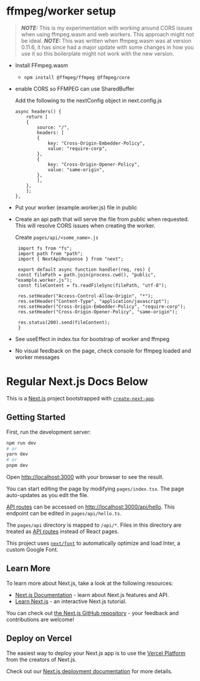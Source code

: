 # ffmpeg/worker setup
> **_NOTE:_**  This is my experimentation with working around CORS issues when using ffmpeg.wasm and web workers. This approach might not be ideal.
> **_NOTE:_**  This was written when ffmpeg.wasm was at version 0.11.6, it has since had a major update with some changes in how you use it so this boilerplate might not work with the new version.
- Install FFmpeg.wasm
    - `npm install @ffmpeg/ffmpeg @ffmpeg/core`
- enable CORS so FFMPEG can use SharedBuffer
    
    Add the following to the nextConfig object in next.config.js
    ```
    async headers() {
        return [
        {
            source: "/",
            headers: [
            {
                key: "Cross-Origin-Embedder-Policy",
                value: "require-corp",
            },
            {
                key: "Cross-Origin-Opener-Policy",
                value: "same-origin",
            },
            ],
        },
        ];
    },
    ```
- Put your worker (example.worker.js) file in public
- Create an api path that will serve the file from public when requested. This will resolve CORS issues when creating the worker.
  
  Create `pages/api/<some_name>.js`
   ```
    import fs from "fs";
    import path from "path";
    import { NextApiResponse } from "next";

    export default async function handler(req, res) {
    const filePath = path.join(process.cwd(), "public", "example.worker.js");
    const fileContent = fs.readFileSync(filePath, "utf-8");

    res.setHeader("Access-Control-Allow-Origin", "*");
    res.setHeader("Content-Type", "application/javascript");
    res.setHeader("Cross-Origin-Embedder-Policy", "require-corp");
    res.setHeader("Cross-Origin-Opener-Policy", "same-origin");

    res.status(200).send(fileContent);
    }
    ```
- See useEffect in index.tsx for bootstrap of worker and ffmpeg
- No visual feedback on the page, check console for ffmpeg loaded and worker messages


# Regular Next.js Docs Below

This is a [Next.js](https://nextjs.org/) project bootstrapped with [`create-next-app`](https://github.com/vercel/next.js/tree/canary/packages/create-next-app).

## Getting Started

First, run the development server:

```bash
npm run dev
# or
yarn dev
# or
pnpm dev
```

Open [http://localhost:3000](http://localhost:3000) with your browser to see the result.

You can start editing the page by modifying `pages/index.tsx`. The page auto-updates as you edit the file.

[API routes](https://nextjs.org/docs/api-routes/introduction) can be accessed on [http://localhost:3000/api/hello](http://localhost:3000/api/hello). This endpoint can be edited in `pages/api/hello.ts`.

The `pages/api` directory is mapped to `/api/*`. Files in this directory are treated as [API routes](https://nextjs.org/docs/api-routes/introduction) instead of React pages.

This project uses [`next/font`](https://nextjs.org/docs/basic-features/font-optimization) to automatically optimize and load Inter, a custom Google Font.

## Learn More

To learn more about Next.js, take a look at the following resources:

- [Next.js Documentation](https://nextjs.org/docs) - learn about Next.js features and API.
- [Learn Next.js](https://nextjs.org/learn) - an interactive Next.js tutorial.

You can check out [the Next.js GitHub repository](https://github.com/vercel/next.js/) - your feedback and contributions are welcome!

## Deploy on Vercel

The easiest way to deploy your Next.js app is to use the [Vercel Platform](https://vercel.com/new?utm_medium=default-template&filter=next.js&utm_source=create-next-app&utm_campaign=create-next-app-readme) from the creators of Next.js.

Check out our [Next.js deployment documentation](https://nextjs.org/docs/deployment) for more details.
